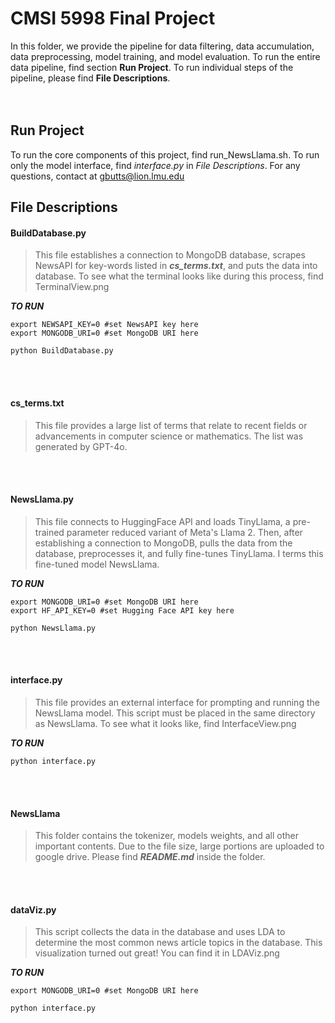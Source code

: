 # CMSI 5998 Final Project

In this folder, we provide the pipeline for data filtering, data accumulation, data preprocessing, model training, and model evaluation. To run the entire data pipeline, find section **Run Project**. To run individual steps of the pipeline, please find **File Descriptions**.
\
&nbsp;
\
&nbsp;
## Run Project

To run the core components of this project, find run_NewsLlama.sh. To run only the model interface, find *interface.py* in *File Descriptions*. For any questions, contact at gbutts@lion.lmu.edu

## File Descriptions  

#### BuildDatabase.py

> This file establishes a connection to MongoDB database, scrapes NewsAPI for key-words listed in ***cs_terms.txt***, and puts the data into database. To see what the terminal looks like during this process, find TerminalView.png

***TO RUN***
```
export NEWSAPI_KEY=0 #set NewsAPI key here
export MONGODB_URI=0 #set MongoDB URI here

python BuildDatabase.py
```

\
&nbsp;


#### cs_terms.txt

> This file provides a large list of terms that relate to recent fields or advancements in computer science or mathematics. The list was generated by GPT-4o.

\
&nbsp;



#### NewsLlama.py

> This file connects to HuggingFace API and loads TinyLlama, a pre-trained parameter reduced variant of Meta's Llama 2. Then, after establishing a connection to MongoDB, pulls the data from the database, preprocesses it, and fully fine-tunes TinyLlama. I terms this fine-tuned model NewsLlama.

***TO RUN***
```
export MONGODB_URI=0 #set MongoDB URI here
export HF_API_KEY=0 #set Hugging Face API key here

python NewsLlama.py
```

\
&nbsp;

#### interface.py

> This file provides an external interface for prompting and running the NewsLlama model. This script must be placed in the same directory as NewsLlama. To see what it looks like, find InterfaceView.png
 
***TO RUN***  
```
python interface.py  
```

\
&nbsp;

#### NewsLlama

> This folder contains the tokenizer, models weights, and all other important contents. Due to the file size, large portions are uploaded to google drive. Please find ***README.md*** inside the folder.

\
&nbsp;

#### dataViz.py

> This script collects the data in the database and uses LDA to determine the most common news article topics in the database. This visualization turned out great! You can find it in LDAViz.png

***TO RUN***  
```
export MONGODB_URI=0 #set MongoDB URI here

python interface.py  
```




